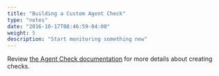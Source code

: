 ```yaml
---
title: "Building a Custom Agent Check"
type: "notes"
date: "2016-10-17T08:46:59-04:00"
weight: 5
description: "Start monitoring something new"
---
```


Review [the Agent Check documentation](http://docs.datadoghq.com/guides/agent_checks/) for more details about creating checks.
